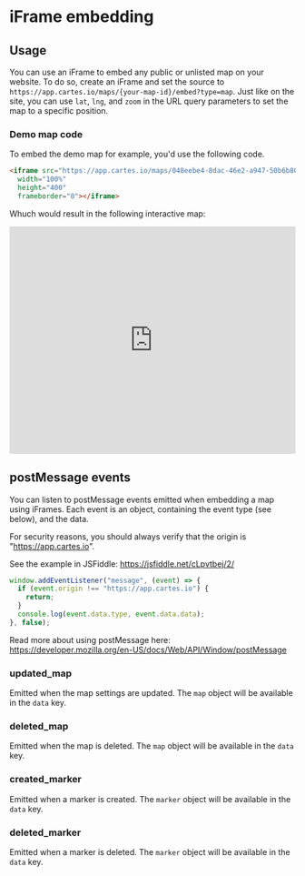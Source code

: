 # iFrame embedding

## Usage
You can use an iFrame to embed any public or unlisted map on your website. To do so, create an iFrame and set the source to `https://app.cartes.io/maps/{your-map-id}/embed?type=map`. Just like on the site, you can use `lat`, `lng`, and `zoom` in the URL query parameters to set the map to a specific position.

### Demo map code
To embed the demo map for example, you'd use the following code.

```html
<iframe src="https://app.cartes.io/maps/048eebe4-8dac-46e2-a947-50b6b8062fec/embed?type=map"
  width="100%"
  height="400"
  frameborder="0"></iframe>
```

Whuch would result in the following interactive map:
<iframe src="https://app.cartes.io/maps/048eebe4-8dac-46e2-a947-50b6b8062fec/embed?type=map"
  width="100%"
  height="400"
  frameborder="0"></iframe>

## postMessage events
You can listen to postMessage events emitted when embedding a map using iFrames. Each event is an object, containing the event type (see below), and the data.

For security reasons, you should always verify that the origin is "https://app.cartes.io".

See the example in JSFiddle: https://jsfiddle.net/cLpvtbej/2/

```js
window.addEventListener("message", (event) => {
  if (event.origin !== "https://app.cartes.io") {
    return;
  }
  console.log(event.data.type, event.data.data);
}, false);
```

Read more about using postMessage here: https://developer.mozilla.org/en-US/docs/Web/API/Window/postMessage

### updated_map
Emitted when the map settings are updated. The `map` object will be available in the `data` key.

### deleted_map
Emitted when the map is deleted. The `map` object will be available in the `data` key.

### created_marker
Emitted when a marker is created. The `marker` object will be available in the `data` key.

### deleted_marker
Emitted when a marker is deleted. The `marker` object will be available in the `data` key.